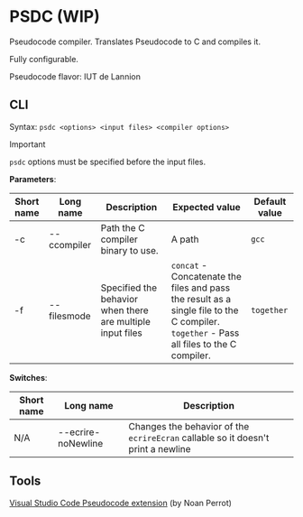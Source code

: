 # PSDC (WIP)

Pseudocode compiler.
Translates Pseudocode to C and compiles it.

Fully configurable.

Pseudocode flavor: IUT de Lannion

## CLI

Syntax: `psdc <options> <input files> <compiler options>`

> [!IMPORTANT]
> `psdc` options must be specified before the input files.

**Parameters**:

Short name | Long name | Description | Expected value | Default value
-|-|-|-|-
-c | --ccompiler | Path the C compiler binary to use. | A path | `gcc`
-f | --filesmode | Specified the behavior when there are multiple input files  | `concat` - Concatenate the files and pass the result as a single file to the C compiler.<br>`together` - Pass all files to the C compiler. | `together`

**Switches**:

Short name | Long name | Description
-|-|-
N/A | --ecrire-noNewline | Changes the behavior of the `ecrireEcran` callable so it doesn't print a newline | switch parameter

## Tools

[Visual Studio Code Pseudocode extension](https://marketplace.visualstudio.com/items?itemName=NoanPerrot.pseudocode) (by Noan Perrot)
